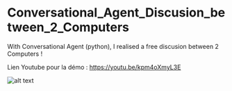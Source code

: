 # Conversational_Agent_Discusion_between_2_Computers
With Conversational Agent (python), I realised a free discusion between 2 Computers !

Lien Youtube pour la démo : https://youtu.be/kpm4oXmyL3E

![alt text](https://github.com/[username]/[reponame]/blob/[branch]/image.jpg?raw=true)


